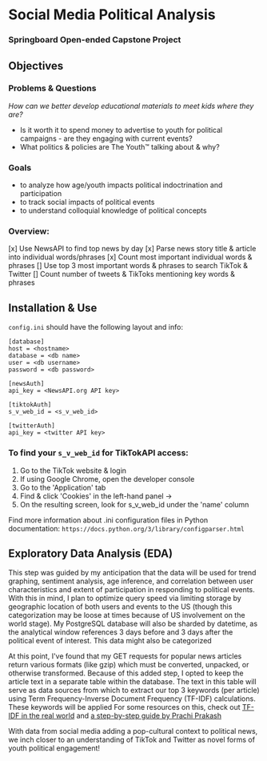 # Social Media Political Analysis
### Springboard Open-ended Capstone Project

## Objectives
### Problems & Questions
_How can we better develop educational materials to meet kids where they are?_
- Is it worth it to spend money to advertise to youth for political campaigns - are they engaging with current events?
- What politics & policies are The Youth™ talking about & why?

### Goals
- to analyze how age/youth impacts political indoctrination and participation
- to track social impacts of political events
- to understand colloquial knowledge of political concepts

### Overview:
[x] Use NewsAPI to find top news by day
[x] Parse news story title & article into individual words/phrases
[x] Count most important individual words & phrases
[] Use top 3 most important words & phrases to search TikTok & Twitter
[] Count number of tweets & TikToks mentioning key words & phrases

## Installation & Use
`config.ini` should have the following layout and info:

  ```
  [database]
  host = <hostname>
  database = <db name>
  user = <db username>
  password = <db password>
  
[newsAuth]
  api_key = <NewsAPI.org API key>
  
[tiktokAuth]
  s_v_web_id = <s_v_web_id>
  
[twitterAuth]
  api_key = <twitter API key>
  ```

### To find your `s_v_web_id` for TikTokAPI access:
1. Go to the TikTok website & login
2. If using Google Chrome, open the developer console 
3. Go to the 'Application' tab 
4. Find & click 'Cookies' in the left-hand panel → 
5. On the resulting screen, look for s_v_web_id under the 'name' column

Find more information about .ini configuration files in Python documentation: `https://docs.python.org/3/library/configparser.html`

## Exploratory Data Analysis (EDA)

This step was guided by my anticipation that the data will be used for trend graphing, sentiment analysis, age inference, and correlation between user characteristics and extent of participation in responding to political events. With this in mind, I plan to optimize query speed via limiting storage by geographic location of both users and events to the US (though this categorization may be loose at times because of US involvement on the world stage). My PostgreSQL database will also be sharded by datetime, as the analytical window references 3 days before and 3 days after the political event of interest. This data might also be categorized 

At this point, I've found that my GET requests for popular news articles return various formats (like gzip) which must be converted, unpacked, or otherwise transformed. Because of this added step, I opted to keep the article text in a separate table within the database. The text in this table will serve as data sources from which to extract our top 3 keywords (per article) using Term Frequency-Inverse Document Frequency (TF-IDF) calculations. These keywords will be applied For some resources on this, check out
[TF-IDF in the real world](https://towardsdatascience.com/tf-idf-for-document-ranking-from-scratch-in-python-on-real-world-dataset-796d339a4089) and [a step-by-step guide by Prachi Prakash](https://www.analyticsvidhya.com/blog/2020/11/words-that-matter-a-simple-guide-to-keyword-extraction-in-python/)

With data from social media adding a pop-cultural context to political news, we inch closer to an understanding of TikTok and Twitter as novel forms of youth political engagement!

